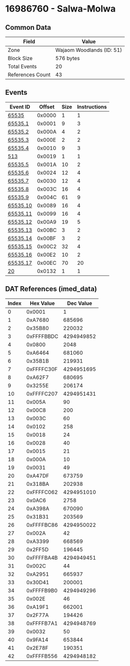 # 16986760 - Salwa-Molwa

## Common Data

| Field            | Value                     |
|------------------|---------------------------|
| Zone             | Wajaom Woodlands (ID: 51) |
| Block Size       | 576 bytes                 |
| Total Events     | 20                        |
| References Count | 43                        |

## Events

| Event ID                  | Offset   |   Size |   Instructions |
|---------------------------|----------|--------|----------------|
| [65535](./65535.md)       | 0x0000   |      1 |              1 |
| [65535.1](./65535.1.md)   | 0x0001   |      9 |              3 |
| [65535.2](./65535.2.md)   | 0x000A   |      4 |              2 |
| [65535.3](./65535.3.md)   | 0x000E   |      2 |              2 |
| [65535.4](./65535.4.md)   | 0x0010   |      9 |              3 |
| [513](./513.md)           | 0x0019   |      1 |              1 |
| [65535.5](./65535.5.md)   | 0x001A   |     10 |              2 |
| [65535.6](./65535.6.md)   | 0x0024   |     12 |              4 |
| [65535.7](./65535.7.md)   | 0x0030   |     12 |              4 |
| [65535.8](./65535.8.md)   | 0x003C   |     16 |              4 |
| [65535.9](./65535.9.md)   | 0x004C   |     61 |              9 |
| [65535.10](./65535.10.md) | 0x0089   |     16 |              4 |
| [65535.11](./65535.11.md) | 0x0099   |     16 |              4 |
| [65535.12](./65535.12.md) | 0x00A9   |     19 |              5 |
| [65535.13](./65535.13.md) | 0x00BC   |      3 |              2 |
| [65535.14](./65535.14.md) | 0x00BF   |      3 |              2 |
| [65535.15](./65535.15.md) | 0x00C2   |     32 |              4 |
| [65535.16](./65535.16.md) | 0x00E2   |     10 |              2 |
| [65535.17](./65535.17.md) | 0x00EC   |     70 |             20 |
| [20](./20.md)             | 0x0132   |      1 |              1 |

## DAT References (imed_data)

|   Index | Hex Value   |   Dec Value |
|---------|-------------|-------------|
|       0 | 0x0001      |           1 |
|       1 | 0xA7680     |      685696 |
|       2 | 0x35B80     |      220032 |
|       3 | 0xFFFFBBDC  |  4294949852 |
|       4 | 0x0800      |        2048 |
|       5 | 0xA6464     |      681060 |
|       6 | 0x35B1B     |      219931 |
|       7 | 0xFFFFC30F  |  4294951695 |
|       8 | 0xA62F7     |      680695 |
|       9 | 0x3255E     |      206174 |
|      10 | 0xFFFFC207  |  4294951431 |
|      11 | 0x005A      |          90 |
|      12 | 0x00C8      |         200 |
|      13 | 0x003C      |          60 |
|      14 | 0x0102      |         258 |
|      15 | 0x0018      |          24 |
|      16 | 0x0028      |          40 |
|      17 | 0x0015      |          21 |
|      18 | 0x000A      |          10 |
|      19 | 0x0031      |          49 |
|      20 | 0xA47DF     |      673759 |
|      21 | 0x318BA     |      202938 |
|      22 | 0xFFFFC062  |  4294951010 |
|      23 | 0x0AC6      |        2758 |
|      24 | 0xA398A     |      670090 |
|      25 | 0x31B31     |      203569 |
|      26 | 0xFFFFBC86  |  4294950022 |
|      27 | 0x002A      |          42 |
|      28 | 0xA3399     |      668569 |
|      29 | 0x2FF5D     |      196445 |
|      30 | 0xFFFFBA4B  |  4294949451 |
|      31 | 0x002C      |          44 |
|      32 | 0xA2951     |      665937 |
|      33 | 0x30D41     |      200001 |
|      34 | 0xFFFFB9B0  |  4294949296 |
|      35 | 0x002E      |          46 |
|      36 | 0xA19F1     |      662001 |
|      37 | 0x2F77A     |      194426 |
|      38 | 0xFFFFB7A1  |  4294948769 |
|      39 | 0x0032      |          50 |
|      40 | 0x9FA14     |      653844 |
|      41 | 0x2E78F     |      190351 |
|      42 | 0xFFFFB556  |  4294948182 |
